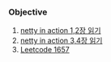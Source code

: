 ### Objective

1. [netty in action 1,2장 읽기](./netty-in-action.md#Chapter-1)
2. [netty in action 3,4장 읽기](./netty-in-action.md#Chapter-3)
3. [Leetcode 1657](./algorithm/Leetcode1657.kt)